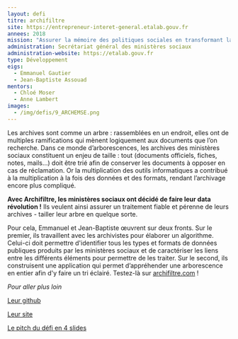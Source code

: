 ```yaml
---
layout: defi
titre: archifiltre
site: https://entrepreneur-interet-general.etalab.gouv.fr
annees: 2018
mission: "Assurer la mémoire des politiques sociales en transformant la gestion des archives"
administration: Secrétariat général des ministères sociaux
administration-website: https://etalab.gouv.fr
type: Développement
eigs:
  - Emmanuel Gautier
  - Jean-Baptiste Assouad
mentors: 
  - Chloé Moser
  - Anne Lambert
images:
  - /img/defis/9_ARCHEMSE.png
---
```


Les archives sont comme un arbre : rassemblées en un endroit, 
elles ont de multiples ramifications qui mènent logiquement 
aux documents que l’on recherche. Dans ce monde d’arborescences,
les archives des ministères sociaux constituent un enjeu de 
taille : tout (documents officiels, fiches, notes, mails…) 
doit être trié afin de conserver les documents à opposer 
en cas de réclamation. Or la multiplication des outils 
informatiques a contribué à la multiplication à la fois 
des données et des formats, rendant l’archivage encore 
plus compliqué. 

**Avec Archifiltre, les ministères sociaux ont décidé de faire leur data
révolution !** Ils veulent ainsi assurer un traitement fiable et pérenne
de leurs archives - tailler leur arbre en quelque sorte.

Pour cela, Emmanuel et Jean-Baptiste œuvrent sur deux fronts. Sur 
le premier, ils travaillent avec les archivistes pour élaborer un 
algorithme. Celui-ci doit permettre d'identifier tous les types et 
formats de données publiques produits par les 
ministères sociaux et de caractériser les liens entre les 
différents éléments pour permettre de les traiter.  Sur le second, 
ils construisent une application  qui permet d’appréhender une 
arborescence en entier afin d'y faire un tri éclairé. 
Testez-là sur [archifiltre.com](https://archifiltre.com/) !


_Pour aller plus loin_

[Leur github](https://github.com/jeanbaptisteassouad/cheapExp) 

[Leur site](http://archifiltre.com/)

[Le pitch du défi en 4 slides](https://www.slideshare.net/secret/5n0tdCSCops9Zw)
